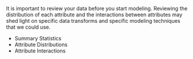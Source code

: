 It is important to review your data before you start modeling. Reviewing the distribution of
each attribute and the interactions between attributes may shed light on specific data transforms
and specific modeling techniques that we could use.

- Summary Statistics
- Attribute Distributions
- Attribute Interactions